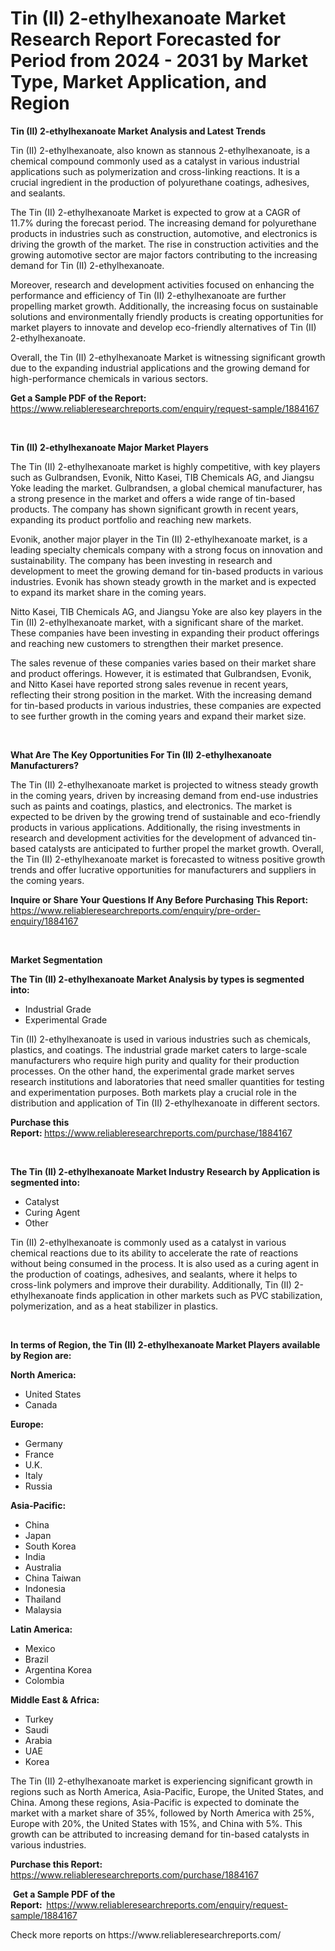 <p><h1>Tin (II) 2-ethylhexanoate Market Research Report Forecasted for Period from 2024 -  2031 by Market Type, Market Application, and Region</h1></p><p><strong>Tin (II) 2-ethylhexanoate Market Analysis and Latest Trends</strong></p>
<p><p>Tin (II) 2-ethylhexanoate, also known as stannous 2-ethylhexanoate, is a chemical compound commonly used as a catalyst in various industrial applications such as polymerization and cross-linking reactions. It is a crucial ingredient in the production of polyurethane coatings, adhesives, and sealants.</p><p>The Tin (II) 2-ethylhexanoate Market is expected to grow at a CAGR of 11.7% during the forecast period. The increasing demand for polyurethane products in industries such as construction, automotive, and electronics is driving the growth of the market. The rise in construction activities and the growing automotive sector are major factors contributing to the increasing demand for Tin (II) 2-ethylhexanoate.</p><p>Moreover, research and development activities focused on enhancing the performance and efficiency of Tin (II) 2-ethylhexanoate are further propelling market growth. Additionally, the increasing focus on sustainable solutions and environmentally friendly products is creating opportunities for market players to innovate and develop eco-friendly alternatives of Tin (II) 2-ethylhexanoate.</p><p>Overall, the Tin (II) 2-ethylhexanoate Market is witnessing significant growth due to the expanding industrial applications and the growing demand for high-performance chemicals in various sectors.</p></p>
<p><strong>Get a Sample PDF of the Report:&nbsp;</strong> <a href="https://www.reliableresearchreports.com/enquiry/request-sample/1884167">https://www.reliableresearchreports.com/enquiry/request-sample/1884167</a></p>
<p>&nbsp;</p>
<p><strong>Tin (II) 2-ethylhexanoate Major Market Players</strong></p>
<p><p>The Tin (II) 2-ethylhexanoate market is highly competitive, with key players such as Gulbrandsen, Evonik, Nitto Kasei, TIB Chemicals AG, and Jiangsu Yoke leading the market. Gulbrandsen, a global chemical manufacturer, has a strong presence in the market and offers a wide range of tin-based products. The company has shown significant growth in recent years, expanding its product portfolio and reaching new markets.</p><p>Evonik, another major player in the Tin (II) 2-ethylhexanoate market, is a leading specialty chemicals company with a strong focus on innovation and sustainability. The company has been investing in research and development to meet the growing demand for tin-based products in various industries. Evonik has shown steady growth in the market and is expected to expand its market share in the coming years.</p><p>Nitto Kasei, TIB Chemicals AG, and Jiangsu Yoke are also key players in the Tin (II) 2-ethylhexanoate market, with a significant share of the market. These companies have been investing in expanding their product offerings and reaching new customers to strengthen their market presence.</p><p>The sales revenue of these companies varies based on their market share and product offerings. However, it is estimated that Gulbrandsen, Evonik, and Nitto Kasei have reported strong sales revenue in recent years, reflecting their strong position in the market. With the increasing demand for tin-based products in various industries, these companies are expected to see further growth in the coming years and expand their market size.</p></p>
<p>&nbsp;</p>
<p><strong>What Are The Key Opportunities For Tin (II) 2-ethylhexanoate Manufacturers?</strong></p>
<p><p>The Tin (II) 2-ethylhexanoate market is projected to witness steady growth in the coming years, driven by increasing demand from end-use industries such as paints and coatings, plastics, and electronics. The market is expected to be driven by the growing trend of sustainable and eco-friendly products in various applications. Additionally, the rising investments in research and development activities for the development of advanced tin-based catalysts are anticipated to further propel the market growth. Overall, the Tin (II) 2-ethylhexanoate market is forecasted to witness positive growth trends and offer lucrative opportunities for manufacturers and suppliers in the coming years.</p></p>
<p><strong>Inquire or Share Your Questions If Any Before Purchasing This Report:</strong> <a href="https://www.reliableresearchreports.com/enquiry/pre-order-enquiry/1884167">https://www.reliableresearchreports.com/enquiry/pre-order-enquiry/1884167</a></p>
<p>&nbsp;</p>
<p><strong>Market Segmentation</strong></p>
<p><strong>The Tin (II) 2-ethylhexanoate Market Analysis by types is segmented into:</strong></p>
<p><ul><li>Industrial Grade</li><li>Experimental Grade</li></ul></p>
<p><p>Tin (II) 2-ethylhexanoate is used in various industries such as chemicals, plastics, and coatings. The industrial grade market caters to large-scale manufacturers who require high purity and quality for their production processes. On the other hand, the experimental grade market serves research institutions and laboratories that need smaller quantities for testing and experimentation purposes. Both markets play a crucial role in the distribution and application of Tin (II) 2-ethylhexanoate in different sectors.</p></p>
<p><strong>Purchase this Report:&nbsp;</strong><a href="https://www.reliableresearchreports.com/purchase/1884167">https://www.reliableresearchreports.com/purchase/1884167</a></p>
<p>&nbsp;</p>
<p><strong>The Tin (II) 2-ethylhexanoate Market Industry Research by Application is segmented into:</strong></p>
<p><ul><li>Catalyst</li><li>Curing Agent</li><li>Other</li></ul></p>
<p><p>Tin (II) 2-ethylhexanoate is commonly used as a catalyst in various chemical reactions due to its ability to accelerate the rate of reactions without being consumed in the process. It is also used as a curing agent in the production of coatings, adhesives, and sealants, where it helps to cross-link polymers and improve their durability. Additionally, Tin (II) 2-ethylhexanoate finds application in other markets such as PVC stabilization, polymerization, and as a heat stabilizer in plastics.</p></p>
<p>&nbsp;</p>
<p><strong>In terms of Region, the Tin (II) 2-ethylhexanoate Market Players available by Region are:</strong></p>
<p>
    <p> <strong> North America: </strong>
        <ul>
            <li>United States</li>
            <li>Canada</li>
        </ul>
        </p> 
    <p> <strong> Europe: </strong>
        <ul>
            <li>Germany</li>
            <li>France</li>
            <li>U.K.</li>
            <li>Italy</li>
            <li>Russia</li>
        </ul>
        </p> 
    <p> <strong> Asia-Pacific: </strong>
        <ul>
            <li>China</li>
            <li>Japan</li>
            <li>South Korea</li>
            <li>India</li>
            <li>Australia</li>
            <li>China Taiwan</li>
            <li>Indonesia</li>
            <li>Thailand</li>
            <li>Malaysia</li>
        </ul>
        </p> 
    <p> <strong> Latin America: </strong>
        <ul>
            <li>Mexico</li>
            <li>Brazil</li>
            <li>Argentina Korea</li>
            <li>Colombia</li>
        </ul>
        </p> 
    <p> <strong> Middle East & Africa: </strong>
        <ul>
            <li>Turkey</li>
            <li>Saudi</li>
            <li>Arabia</li>
            <li>UAE</li>
            <li>Korea</li>
        </ul>
    </p>
    </p>
<p><p>The Tin (II) 2-ethylhexanoate market is experiencing significant growth in regions such as North America, Asia-Pacific, Europe, the United States, and China. Among these regions, Asia-Pacific is expected to dominate the market with a market share of 35%, followed by North America with 25%, Europe with 20%, the United States with 15%, and China with 5%. This growth can be attributed to increasing demand for tin-based catalysts in various industries.</p></p>
<p><strong>Purchase this Report: </strong><a href="https://www.reliableresearchreports.com/purchase/1884167">https://www.reliableresearchreports.com/purchase/1884167</a></p>
<p>&nbsp;<strong>Get a Sample PDF of the Report:&nbsp;&nbsp;</strong><a href="https://www.reliableresearchreports.com/enquiry/request-sample/1884167">https://www.reliableresearchreports.com/enquiry/request-sample/1884167</a></p>
<p><strong></strong></p>
<p>Check more reports on https://www.reliableresearchreports.com/</p>